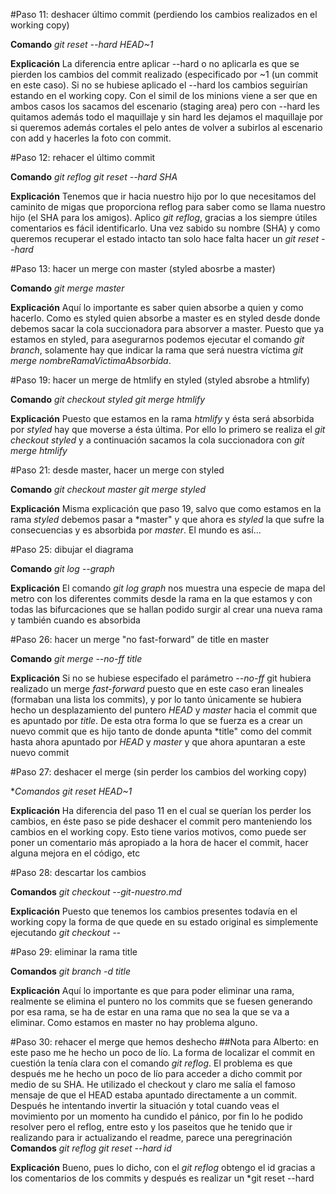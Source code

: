#Paso 11: deshacer último commit (perdiendo los cambios realizados en el working copy)

**Comando**
*git reset --hard HEAD~1*

**Explicación**
La diferencia entre aplicar --hard o no aplicarla es que se pierden los cambios del
commit realizado (especificado por ~1 (un commit en este caso). Si no se hubiese aplicado el --hard
los cambios seguirían estando en el working copy. Con el simil de los minions viene a ser que en ambos casos
los sacamos del escenario (staging area) pero con --hard les quitamos además todo el maquillaje y sin hard
les dejamos el maquillaje por si queremos además cortales el pelo antes de volver a subirlos al escenario con
add y hacerles la foto con commit.

#Paso 12: rehacer el último commit

**Comando**
*git reflog*
*git reset --hard SHA*

**Explicación**
Tenemos que ir hacia nuestro hijo por lo que necesitamos del caminito de migas que proporciona reflog para
saber como se llama nuestro hijo (el SHA para los amigos). Aplico *git reflog*, gracias a los siempre útiles
comentarios es fácil identificarlo. Una vez sabido su nombre (SHA) y como queremos recuperar el estado intacto
tan solo hace falta hacer un *git reset --hard <SHA>*

#Paso 13: hacer un merge con master (styled abosrbe a master)

**Comando**
*git merge master*

**Explicación**
Aquí lo importante es saber quien absorbe a quien y como hacerlo. Como es styled quien absorbe a master es
en styled desde donde debemos sacar la cola succionadora para absorver a master. Puesto que ya estamos en
styled, para asegurarnos podemos ejecutar el comando *git branch*, solamente hay que indicar la rama que
será nuestra víctima *git merge nombreRamaVictimaAbsorbida*.
 
#Paso 19: hacer un merge de htmlify en styled (styled absrobe a htmlify)

**Comando**
*git checkout styled*
*git merge htmlify*

**Explicación**
Puesto que estamos en la rama *htmlify* y ésta será absorbida por *styled* hay que moverse a ésta última.
Por ello lo primero se realiza el *git checkout styled* y a continuación sacamos la cola succionadora con
*git merge htmlify*

#Paso 21: desde master, hacer un merge con styled

**Comando**
*git checkout master*
*git merge styled*

**Explicación**
Misma explicación que paso 19, salvo que como estamos en la rama *styled* debemos pasar a *master" y que
ahora es *styled* la que sufre la consecuencias y es absorbida por *master*. El mundo es así...

#Paso 25: dibujar el diagrama

**Comando**
*git log --graph*

**Explicación**
El comando *git log graph* nos muestra una especie de mapa del metro con los diferentes commits desde la
rama en la que estamos y con todas las bifurcaciones que se hallan podido surgir al crear una nueva rama
y también cuando es absorbida 

#Paso 26: hacer un merge "no fast-forward" de title en master

**Comando**
*git merge --no-ff title*

**Explicación**
Si no se hubiese especifado el parámetro *--no-ff* git hubiera realizado un merge *fast-forward* puesto
que en este caso eran lineales (formaban una lista los commits), y por lo tanto únicamente se hubiera
hecho un desplazamiento del puntero *HEAD* y *master* hacia el commit que es apuntado por *title*. De esta
otra forma lo que se fuerza es a crear un nuevo commit que es hijo tanto de donde apunta *title" como del
commit hasta ahora apuntado por *HEAD* y *master* y que ahora apuntaran a este nuevo commit

#Paso 27: deshacer el merge (sin perder los cambios del working copy)

**Comandos*
*git reset HEAD~1*

**Explicación**
Ha diferencia del paso 11 en el cual se querían los perder los cambios, en éste paso se pide
deshacer el commit pero manteniendo los cambios en el working copy. Esto tiene varios motivos,
como puede ser poner un comentario más apropiado a la hora de hacer el commit, hacer alguna 
mejora en el código, etc

#Paso 28: descartar los cambios

**Comandos**
*git checkout --git-nuestro.md*

**Explicación**
Puesto que tenemos los cambios presentes todavía en el working copy la forma de que quede en su
estado original es simplemente ejecutando *git checkout --<nombreArchivo>*

#Paso 29: eliminar la rama title

**Comandos**
*git branch -d title*

**Explicación**
Aquí lo importante es que para poder eliminar una rama, realmente se elimina el puntero no los
commits que se fuesen generando por esa rama, se ha de estar en una rama que no sea la que se 
va a eliminar. Como estamos en master no hay problema alguno.

#Paso 30: rehacer el merge que hemos deshecho
##Nota para Alberto: en este paso me he hecho un poco de lío. La forma de localizar el commit
en cuestión la tenía clara con el comando *git reflog*. El problema es que después me he
hecho un poco de lío para acceder a dicho commit por medio de su SHA. He utilizado el checkout
y claro me salía el famoso mensaje de que el HEAD estaba apuntado directamente a un commit. Después he intentando invertir la situación y total cuando veas el movimiento por un momento
ha cundido el pánico, por fin lo he podido resolver pero el reflog, entre esto y los paseitos
que he tenido que ir realizando para ir actualizando el readme, parece una peregrinación
**Comandos**
*git reflog*
*git reset --hard id*

**Explicación**
Bueno, pues lo dicho, con el *git reflog* obtengo el id gracias a los comentarios de los commits
y después es realizar un *git reset --hard <id>
